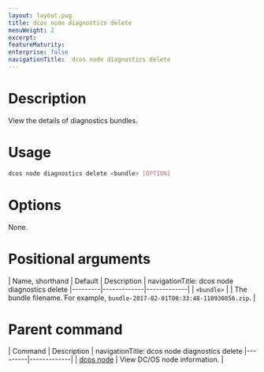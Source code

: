 ```yaml
---
layout: layout.pug
title: dcos node diagnostics delete
menuWeight: 2
excerpt:
featureMaturity:
enterprise: false
navigationTitle:  dcos node diagnostics delete
---
```


<!-- This source repo for this topic is https://github.com/dcos/dcos-docs -->

    
# Description
View the details of diagnostics bundles.

# Usage

```bash
dcos node diagnostics delete <bundle> [OPTION]
```

# Options

None.

# Positional arguments

| Name, shorthand | Default | Description |
navigationTitle:  dcos node diagnostics delete
|---------|-------------|-------------|
| `<bundle>`   |             |  The bundle filename. For example, `bundle-2017-02-01T00:33:48-110930856.zip`. |

# Parent command

| Command | Description |
navigationTitle:  dcos node diagnostics delete
|---------|-------------|
| [dcos node](/docs/1.10/cli/command-reference/dcos-node/) | View DC/OS node information. | 

<!-- # Examples -->


